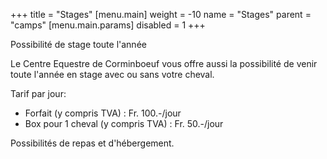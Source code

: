 +++
title = "Stages"
[menu.main]
    weight = -10
    name = "Stages"
    parent = "camps"
[menu.main.params]
  disabled = 1
+++

Possibilité de stage toute l'année

Le Centre Equestre de Corminboeuf vous offre aussi la possibilité de venir toute l'année en stage avec ou sans votre cheval.

Tarif par jour:
- Forfait  (y compris TVA) : Fr. 100.-/jour
- Box pour 1 cheval (y compris TVA) : Fr. 50.-/jour

Possibilités de repas et d'hébergement.